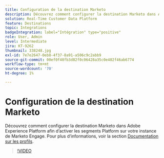 ```yaml
---
title: Configuration de la destination Marketo
description: Découvrez comment configurer la destination Marketo dans Adobe Experience Platform afin d’activer les segments Platform sur votre instance de Marketo Engage.
solution: Real-Time Customer Data Platform
feature: Destinations
topic: Integrations
badgeIntegration: label="Intégration" type="positive"
role: User, Admin
level: Intermediate
jira: KT-9262
thumbnail: 338248.jpg
exl-id: 7e7e2647-0eb8-4f37-8a91-a506c9c2abb9
source-git-commit: 00ef0f40fb3d82f0c06428a35c0e402f46ab6774
workflow-type: tm+mt
source-wordcount: '70'
ht-degree: 1%

---
```


# Configuration de la destination Marketo

Découvrez comment configurer la destination Marketo dans Adobe Experience Platform afin d’activer les segments Platform sur votre instance de Marketo Engage. Pour plus d’informations, voir la section [Documentation sur les profils](https://experienceleague.adobe.com/docs/experience-platform/rtcdp/profile/profile-browse.html).

>[!VIDEO](https://video.tv.adobe.com/v/338248?learn=on)

